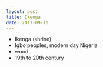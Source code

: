 ```yaml
---
layout: post
title: Ikenga
date: 2017-09-10
---
```


* Ikenga (shrine)
* Igbo peoples, modern day Nigeria
* wood
* 19th to 20th century
